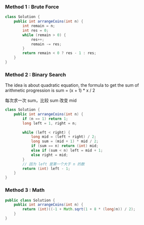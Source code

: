 ### Method 1 : Brute Force 
```java
class Solution {
    public int arrangeCoins(int n) {
        int remain = n;
        int res = 0;
        while (remain > 0) {
            res++;
            remain -= res; 
        }
        return remain < 0 ? res - 1 : res;
    }
}
```

### Method 2 : Binary Search

The idea is about quadratic equation, the formula to get the sum of arithmetic progression is
sum = (x + 1) * x / 2

每次求一次 sum，比较 sum 改变 mid

```java
class Solution {
    public int arrangeCoins(int n) {
        if (n == 1) return 1;
        long left = 1, right = n;
        
        while (left < right) {
            long mid = (left + right) / 2;
            long sum = (mid + 1) * mid / 2;
            if (sum == n) return (int) mid;
            else if (sum < n) left = mid + 1;
            else right = mid;
        }
        // 因为 left 是第一个大于 n 的数
        return (int) left - 1;
    }
}
```

### Method 3 : Math
```java
public class Solution {
    public int arrangeCoins(int n) {
        return (int)((-1 + Math.sqrt(1 + 8 * (long)n)) / 2);
    }
}
```
